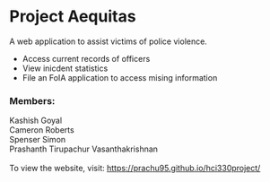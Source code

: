 # Project Aequitas
A web application to assist victims of police violence.
* Access current records of officers
* View inicdent statistics
* File an FoIA application to access mising information

### Members:
Kashish Goyal <br>
Cameron Roberts <br>
Spenser Simon <br>
Prashanth Tirupachur Vasanthakrishnan <br>
<br>
To view the website, visit: https://prachu95.github.io/hci330project/ 
